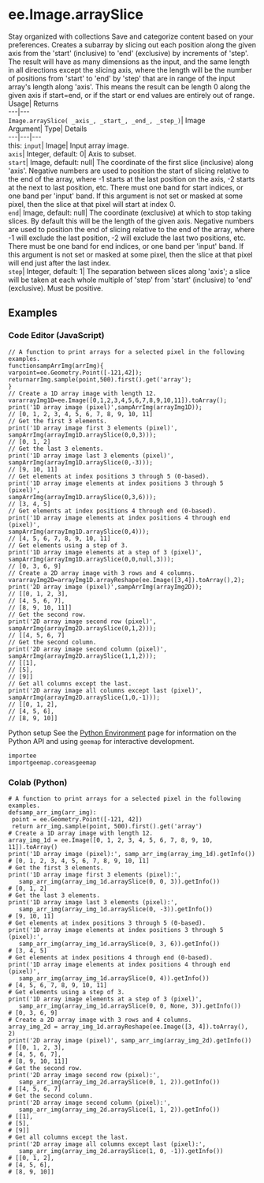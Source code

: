  
#  ee.Image.arraySlice 
Stay organized with collections  Save and categorize content based on your preferences. 
Creates a subarray by slicing out each position along the given axis from the 'start' (inclusive) to 'end' (exclusive) by increments of 'step'. The result will have as many dimensions as the input, and the same length in all directions except the slicing axis, where the length will be the number of positions from 'start' to 'end' by 'step' that are in range of the input array's length along 'axis'. This means the result can be length 0 along the given axis if start=end, or if the start or end values are entirely out of range. Usage| Returns  
---|---  
`Image.arraySlice( _axis_, _start_, _end_, _step_)`| Image  
Argument| Type| Details  
---|---|---  
this: `input`| Image| Input array image.  
`axis`| Integer, default: 0| Axis to subset.  
`start`| Image, default: null| The coordinate of the first slice (inclusive) along 'axis'. Negative numbers are used to position the start of slicing relative to the end of the array, where -1 starts at the last position on the axis, -2 starts at the next to last position, etc. There must one band for start indices, or one band per 'input' band. If this argument is not set or masked at some pixel, then the slice at that pixel will start at index 0.  
`end`| Image, default: null| The coordinate (exclusive) at which to stop taking slices. By default this will be the length of the given axis. Negative numbers are used to position the end of slicing relative to the end of the array, where -1 will exclude the last position, -2 will exclude the last two positions, etc. There must be one band for end indices, or one band per 'input' band. If this argument is not set or masked at some pixel, then the slice at that pixel will end just after the last index.  
`step`| Integer, default: 1| The separation between slices along 'axis'; a slice will be taken at each whole multiple of 'step' from 'start' (inclusive) to 'end' (exclusive). Must be positive.  
## Examples
### Code Editor (JavaScript)
```
// A function to print arrays for a selected pixel in the following examples.
functionsampArrImg(arrImg){
varpoint=ee.Geometry.Point([-121,42]);
returnarrImg.sample(point,500).first().get('array');
}
// Create a 1D array image with length 12.
vararrayImg1D=ee.Image([0,1,2,3,4,5,6,7,8,9,10,11]).toArray();
print('1D array image (pixel)',sampArrImg(arrayImg1D));
// [0, 1, 2, 3, 4, 5, 6, 7, 8, 9, 10, 11]
// Get the first 3 elements.
print('1D array image first 3 elements (pixel)',
sampArrImg(arrayImg1D.arraySlice(0,0,3)));
// [0, 1, 2]
// Get the last 3 elements.
print('1D array image last 3 elements (pixel)',
sampArrImg(arrayImg1D.arraySlice(0,-3)));
// [9, 10, 11]
// Get elements at index positions 3 through 5 (0-based).
print('1D array image elements at index positions 3 through 5 (pixel)',
sampArrImg(arrayImg1D.arraySlice(0,3,6)));
// [3, 4, 5]
// Get elements at index positions 4 through end (0-based).
print('1D array image elements at index positions 4 through end (pixel)',
sampArrImg(arrayImg1D.arraySlice(0,4)));
// [4, 5, 6, 7, 8, 9, 10, 11]
// Get elements using a step of 3.
print('1D array image elements at a step of 3 (pixel)',
sampArrImg(arrayImg1D.arraySlice(0,0,null,3)));
// [0, 3, 6, 9]
// Create a 2D array image with 3 rows and 4 columns.
vararrayImg2D=arrayImg1D.arrayReshape(ee.Image([3,4]).toArray(),2);
print('2D array image (pixel)',sampArrImg(arrayImg2D));
// [[0, 1, 2, 3],
// [4, 5, 6, 7],
// [8, 9, 10, 11]]
// Get the second row.
print('2D array image second row (pixel)',
sampArrImg(arrayImg2D.arraySlice(0,1,2)));
// [[4, 5, 6, 7]
// Get the second column.
print('2D array image second column (pixel)',
sampArrImg(arrayImg2D.arraySlice(1,1,2)));
// [[1],
// [5],
// [9]]
// Get all columns except the last.
print('2D array image all columns except last (pixel)',
sampArrImg(arrayImg2D.arraySlice(1,0,-1)));
// [[0, 1, 2],
// [4, 5, 6],
// [8, 9, 10]]
```

Python setup
See the [ Python Environment](https://developers.google.com/earth-engine/guides/python_install) page for information on the Python API and using `geemap` for interactive development.
```
importee
importgeemap.coreasgeemap
```

### Colab (Python)
```
# A function to print arrays for a selected pixel in the following examples.
defsamp_arr_img(arr_img):
 point = ee.Geometry.Point([-121, 42])
 return arr_img.sample(point, 500).first().get('array')
# Create a 1D array image with length 12.
array_img_1d = ee.Image([0, 1, 2, 3, 4, 5, 6, 7, 8, 9, 10, 11]).toArray()
print('1D array image (pixel):', samp_arr_img(array_img_1d).getInfo())
# [0, 1, 2, 3, 4, 5, 6, 7, 8, 9, 10, 11]
# Get the first 3 elements.
print('1D array image first 3 elements (pixel):',
   samp_arr_img(array_img_1d.arraySlice(0, 0, 3)).getInfo())
# [0, 1, 2]
# Get the last 3 elements.
print('1D array image last 3 elements (pixel):',
   samp_arr_img(array_img_1d.arraySlice(0, -3)).getInfo())
# [9, 10, 11]
# Get elements at index positions 3 through 5 (0-based).
print('1D array image elements at index positions 3 through 5 (pixel):',
   samp_arr_img(array_img_1d.arraySlice(0, 3, 6)).getInfo())
# [3, 4, 5]
# Get elements at index positions 4 through end (0-based).
print('1D array image elements at index positions 4 through end (pixel)',
   samp_arr_img(array_img_1d.arraySlice(0, 4)).getInfo())
# [4, 5, 6, 7, 8, 9, 10, 11]
# Get elements using a step of 3.
print('1D array image elements at a step of 3 (pixel)',
   samp_arr_img(array_img_1d.arraySlice(0, 0, None, 3)).getInfo())
# [0, 3, 6, 9]
# Create a 2D array image with 3 rows and 4 columns.
array_img_2d = array_img_1d.arrayReshape(ee.Image([3, 4]).toArray(), 2)
print('2D array image (pixel)', samp_arr_img(array_img_2d).getInfo())
# [[0, 1, 2, 3],
# [4, 5, 6, 7],
# [8, 9, 10, 11]]
# Get the second row.
print('2D array image second row (pixel):',
   samp_arr_img(array_img_2d.arraySlice(0, 1, 2)).getInfo())
# [[4, 5, 6, 7]
# Get the second column.
print('2D array image second column (pixel):',
   samp_arr_img(array_img_2d.arraySlice(1, 1, 2)).getInfo())
# [[1],
# [5],
# [9]]
# Get all columns except the last.
print('2D array image all columns except last (pixel):',
   samp_arr_img(array_img_2d.arraySlice(1, 0, -1)).getInfo())
# [[0, 1, 2],
# [4, 5, 6],
# [8, 9, 10]]
```

